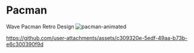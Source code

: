 # Pacman
Wave Pacman Retro Design 
![pacman-animated](https://github.com/user-attachments/assets/3fcbcf64-a445-4f0b-8df7-79b1f9a528f9)

https://github.com/user-attachments/assets/c309320e-5edf-49aa-b73b-e6c300390f9d
